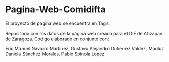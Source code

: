 # Pagina-Web-Comidifta

El proyecto de página web se encuentra en Tags.

Repositorio con los datos de la página web creada para el DIF de Atizapan de Zaragoza.
Código elaborado en conjunto con: 

Eric Manuel Navarro Martínez,
Gustavo Alejandro Gutierrez Valdez,
Mariluz Daniela Sánchez Morales,
Pablo Spinola Lopez


